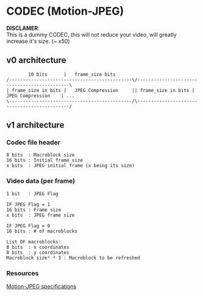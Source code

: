 # CODEC (Motion-JPEG)

**DISCLAMER**: \
This is a dummy CODEC, this will not reduce your video, will greatly increase it's size. (~ x50)

## v0 architecture

```
        10 bits      |   frame_size bits
/---------------------------------------------\/---------------------------------------------\
| frame_size in bits |   JPEG Compression     || frame_size in bits |   JPEG Compression    | ...
\---------------------------------------------/\---------------------------------------------/
```

## v1 architecture

### Codec file header

```
8 bits  : Macroblock size
16 bits : Initial frame size
x bits  : JPEG initial frame (x being its size)
```

### Video data (per frame)

```
1 bit   : JPEG Flag

IF JPEG Flag = 1
16 bits : Frame size
x bits  : JPEG frame size

IF JPEG Flag = 0
16 bits : # of macroblocks

List OF macroblocks:
8 bits  : x coordinates
8 bits  : y coordinates
Macroblock size² * 3 : Macroblock to be refreshed

```

### Resources

[Motion-JPEG specifications](http://www.cajunbot.com/wiki/images/7/71/USB_Video_Payload_MJPEG_1.1.pdf)
